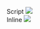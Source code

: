 Script 
<a href="https://portal.azure.com/#create/Microsoft.Template/uri/https%3A%2F%2Fraw.githubusercontent.com%2Fmadsamuel%2Fwvd%2Fmaster%2Farm%2Fquick%20start%2Fdeploy.json" target="_blank">
    <img src="http://azuredeploy.net/deploybutton.png"/>
</a>
<br/>
Inline
<a href="https://portal.azure.com/#create/Microsoft.Template/uri/https%3A%2F%2Fraw.githubusercontent.com%2Fmadsamuel%2Fwvd%2Fmaster%2Farm%2Fquick%20start%2FdeployInline.json" target="_blank">
    <img src="http://azuredeploy.net/deploybutton.png"/>
</a>
